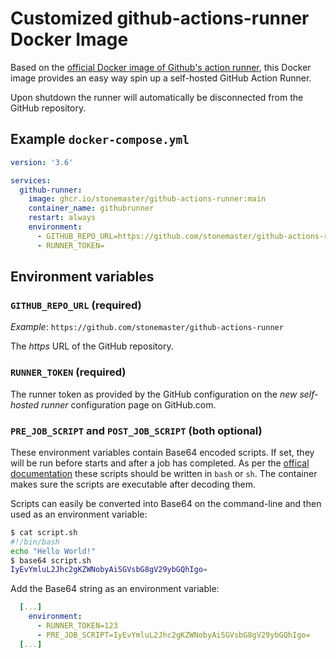 # Customized github-actions-runner Docker Image

Based on the [official Docker image of Github's action runner](https://github.com/actions/runner/pkgs/container/actions-runner),
this Docker image provides an easy way spin up a self-hosted GitHub Action
Runner.

Upon shutdown the runner will automatically be disconnected from the GitHub
repository.

## Example `docker-compose.yml`

```yaml
version: '3.6'

services:
  github-runner:
    image: ghcr.io/stonemaster/github-actions-runner:main
    container_name: githubrunner
    restart: always
    environment:
      - GITHUB_REPO_URL=https://github.com/stonemaster/github-actions-runner
      - RUNNER_TOKEN=
```

## Environment variables

### `GITHUB_REPO_URL` (required)

*Example*: `https://github.com/stonemaster/github-actions-runner`

The *https* URL of the GitHub repository.

### `RUNNER_TOKEN` (required)

The runner token as provided by the GitHub configuration on the *new self-hosted
runner* configuration page on GitHub.com.

### `PRE_JOB_SCRIPT` and `POST_JOB_SCRIPT` (both optional)

These environment variables contain Base64 encoded scripts. If set, they will be
run before starts and after a job has completed. As per the [offical
documentation](https://docs.github.com/en/actions/hosting-your-own-runners/managing-self-hosted-runners/running-scripts-before-or-after-a-job#about-pre--and-post-job-scripts)
these scripts should be written in `bash` or `sh`. The container makes sure the
scripts are executable after decoding them.

Scripts can easily be converted into Base64 on the command-line and then used as
an environment variable:

```sh
$ cat script.sh
#!/bin/bash
echo "Hello World!"
$ base64 script.sh
IyEvYmluL2Jhc2gKZWNobyAiSGVsbG8gV29ybGQhIgo=
```

Add the Base64 string as an environment variable:

```yaml
  [...]
    environment:
      - RUNNER_TOKEN=123
      - PRE_JOB_SCRIPT=IyEvYmluL2Jhc2gKZWNobyAiSGVsbG8gV29ybGQhIgo=
  [...]
```
